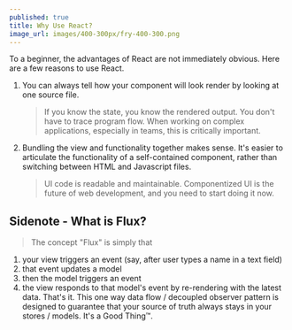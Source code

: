```yaml
---
published: true
title: Why Use React?
image_url: images/400-300px/fry-400-300.png
---
```

To a beginner, the advantages of React are not immediately obvious. Here are a few reasons to use React.

1. You can always tell how your component will look render by looking at one source file.

	> If you know the state, you know the rendered output. You don't have to trace program flow. When working on complex applications, especially in teams, this is critically important.

2. Bundling the view and functionality together makes sense. It's easier to articulate the functionality of a self-contained component, rather than switching between HTML and Javascript files.

	> UI code is readable and maintainable.
	> Componentized UI is the future of web development, and you need to start doing it now.

## Sidenote - What is Flux?

> The concept "Flux" is simply that 
1. your  view triggers an event (say, after user types a name in a text field)
2. that event updates a model
3. then the model triggers an event
4. the view responds to that model's event by re-rendering with the latest data. 
That's it.
This one way data flow / decoupled observer pattern is designed to guarantee that your source of truth always stays in your stores / models. It's a Good Thing™.
